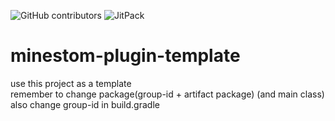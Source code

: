 <img alt="GitHub contributors" src="https://img.shields.io/github/contributors/MinestomPlugins/minestom-library-template?style=flat-square"> <img alt="JitPack" src="https://img.shields.io/jitpack/version/com.github.MinestomPlugins/minestom-library-template?style=flat-square">

# minestom-plugin-template

use this project as a template<br>
remember to change package(group-id + artifact package) (and main class)<br>
also change group-id in build.gradle
